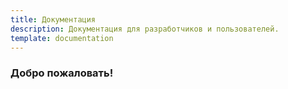 ```yaml
---
title: Документация
description: Документация для разработчиков и пользователей.
template: documentation
---
```


### Добро пожаловать!

